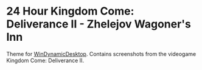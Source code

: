 # 24 Hour Kingdom Come: Deliverance II - Zhelejov Wagoner's Inn

Theme for [WinDynamicDesktop](https://github.com/t1m0thyj/WinDynamicDesktop). Contains screenshots from the videogame Kingdom Come: Deliverance II.